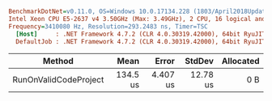 ``` ini

BenchmarkDotNet=v0.11.0, OS=Windows 10.0.17134.228 (1803/April2018Update/Redstone4)
Intel Xeon CPU E5-2637 v4 3.50GHz (Max: 3.49GHz), 2 CPU, 16 logical and 8 physical cores
Frequency=3410080 Hz, Resolution=293.2483 ns, Timer=TSC
  [Host]     : .NET Framework 4.7.2 (CLR 4.0.30319.42000), 64bit RyuJIT-v4.7.3132.0
  DefaultJob : .NET Framework 4.7.2 (CLR 4.0.30319.42000), 64bit RyuJIT-v4.7.3132.0


```
|                Method |     Mean |    Error |   StdDev | Allocated |
|---------------------- |---------:|---------:|---------:|----------:|
| RunOnValidCodeProject | 134.5 us | 4.407 us | 12.78 us |       0 B |
